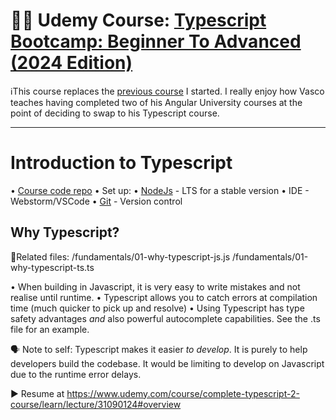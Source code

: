 # 👩‍💻 Udemy Course: [Typescript Bootcamp: Beginner To Advanced (2024 Edition)](https://www.udemy.com/course/complete-typescript-2-course)

ℹ️This course replaces the [previous course](https://github.com/RLain/typescript-complete-developers-guide) I started. I really
enjoy how Vasco teaches having completed two of his Angular University courses at the point of deciding to swap to his Typescript course.
_____________________

# Introduction to Typescript

• [Course code repo](https://github.com/angular-university/typescript-bootcamp)
• Set up:
    • [NodeJs](https://nodejs.org/en) - LTS for a stable version
    • IDE - Webstorm/VSCode
    • [Git](https://git-scm.com/) - Version control

## Why Typescript?

📁Related files:
/fundamentals/01-why-typescript-js.js
/fundamentals/01-why-typescript-ts.ts

• When building in Javascript, it is very easy to write mistakes and not realise until runtime.
• Typescript allows you to catch errors at compilation time (much quicker to pick up and resolve)
• Using Typescript has type safety advantages _and_ also powerful autocomplete capabilities. See the .ts file for an example.

🗣️ Note to self: Typescript makes it easier _to develop_. It is purely to help developers build the codebase. It would be 
limiting to develop on Javascript due to the runtime error delays. 

▶️ Resume at https://www.udemy.com/course/complete-typescript-2-course/learn/lecture/31090124#overview